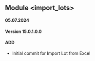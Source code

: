 ## Module <import_lots>

#### 05.07.2024
#### Version 15.0.1.0.0
#### ADD
- Initial commit for Import Lot from Excel
